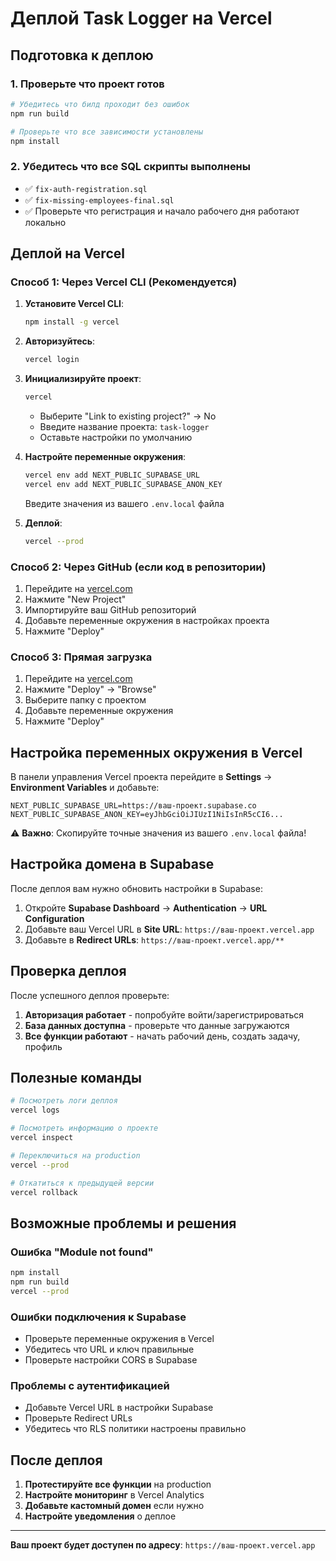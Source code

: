 # Деплой Task Logger на Vercel

## Подготовка к деплою

### 1. Проверьте что проект готов
```bash
# Убедитесь что билд проходит без ошибок
npm run build

# Проверьте что все зависимости установлены
npm install
```

### 2. Убедитесь что все SQL скрипты выполнены
- ✅ `fix-auth-registration.sql` 
- ✅ `fix-missing-employees-final.sql`
- ✅ Проверьте что регистрация и начало рабочего дня работают локально

## Деплой на Vercel

### Способ 1: Через Vercel CLI (Рекомендуется)

1. **Установите Vercel CLI**:
   ```bash
   npm install -g vercel
   ```

2. **Авторизуйтесь**:
   ```bash
   vercel login
   ```

3. **Инициализируйте проект**:
   ```bash
   vercel
   ```
   - Выберите "Link to existing project?" → No
   - Введите название проекта: `task-logger` 
   - Оставьте настройки по умолчанию

4. **Настройте переменные окружения**:
   ```bash
   vercel env add NEXT_PUBLIC_SUPABASE_URL
   vercel env add NEXT_PUBLIC_SUPABASE_ANON_KEY
   ```
   
   Введите значения из вашего `.env.local` файла

5. **Деплой**:
   ```bash
   vercel --prod
   ```

### Способ 2: Через GitHub (если код в репозитории)

1. Перейдите на [vercel.com](https://vercel.com)
2. Нажмите "New Project"
3. Импортируйте ваш GitHub репозиторий
4. Добавьте переменные окружения в настройках проекта
5. Нажмите "Deploy"

### Способ 3: Прямая загрузка

1. Перейдите на [vercel.com](https://vercel.com)
2. Нажмите "Deploy" → "Browse" 
3. Выберите папку с проектом
4. Добавьте переменные окружения
5. Нажмите "Deploy"

## Настройка переменных окружения в Vercel

В панели управления Vercel проекта перейдите в **Settings** → **Environment Variables** и добавьте:

```
NEXT_PUBLIC_SUPABASE_URL=https://ваш-проект.supabase.co
NEXT_PUBLIC_SUPABASE_ANON_KEY=eyJhbGciOiJIUzI1NiIsInR5cCI6...
```

⚠️ **Важно**: Скопируйте точные значения из вашего `.env.local` файла!

## Настройка домена в Supabase

После деплоя вам нужно обновить настройки в Supabase:

1. Откройте **Supabase Dashboard** → **Authentication** → **URL Configuration**
2. Добавьте ваш Vercel URL в **Site URL**: `https://ваш-проект.vercel.app`
3. Добавьте в **Redirect URLs**: `https://ваш-проект.vercel.app/**`

## Проверка деплоя

После успешного деплоя проверьте:

1. **Авторизация работает** - попробуйте войти/зарегистрироваться
2. **База данных доступна** - проверьте что данные загружаются
3. **Все функции работают** - начать рабочий день, создать задачу, профиль

## Полезные команды

```bash
# Посмотреть логи деплоя
vercel logs

# Посмотреть информацию о проекте  
vercel inspect

# Переключиться на production
vercel --prod

# Откатиться к предыдущей версии
vercel rollback
```

## Возможные проблемы и решения

### Ошибка "Module not found"
```bash
npm install
npm run build
vercel --prod
```

### Ошибки подключения к Supabase
- Проверьте переменные окружения в Vercel
- Убедитесь что URL и ключ правильные
- Проверьте настройки CORS в Supabase

### Проблемы с аутентификацией
- Добавьте Vercel URL в настройки Supabase
- Проверьте Redirect URLs
- Убедитесь что RLS политики настроены правильно

## После деплоя

1. **Протестируйте все функции** на production
2. **Настройте мониторинг** в Vercel Analytics  
3. **Добавьте кастомный домен** если нужно
4. **Настройте уведомления** о деплое

---

**Ваш проект будет доступен по адресу**: `https://ваш-проект.vercel.app` 